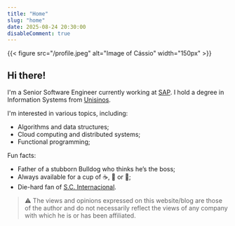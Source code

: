 ```yaml
---
title: "Home"
slug: "home"
date: 2025-08-24 20:30:00
disableComment: true
---
```


{{< figure src="/profile.jpeg" alt="Image of Cássio" width="150px" >}}

## Hi there!

I'm a Senior Software Engineer currently working at [SAP](https://sap.com). I hold a degree in Information Systems from [Unisinos](https://unisinos.br/).

I'm interested in various topics, including:
- Algorithms and data structures;
- Cloud computing and distributed systems;
- Functional programming;

Fun facts:
- Father of a stubborn Bulldog who thinks he’s the boss;
- Always available for a cup of ☕️, 🍻 or 🧉;
- Die-hard fan of [S.C. Internacional](https://internacional.com.br/).

> ⚠️ The views and opinions expressed on this website/blog are those of the author and do not necessarily reflect the views of any company with which he is or has been affiliated.
